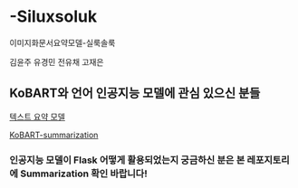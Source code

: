 # -Siluxsoluk
이미지화문서요약모델-실룩솔룩


김윤주
유경민
전유채
고재은



## KoBART와 언어 인공지능 모델에 관심 있으신 분들
[텍스트 요약 모델](https://github.com/youkm1/Text-Summarization-Repo)


[KoBART-summarization](https://github.com/youkm1/KoBART-summarization)


### 인공지능 모델이 Flask 어떻게 활용되었는지 궁금하신 분은 본 레포지토리에 Summarization 확인 바랍니다!  

